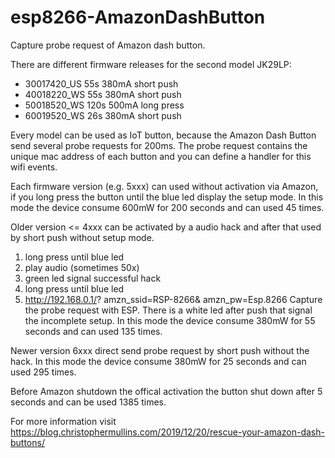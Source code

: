 # esp8266-AmazonDashButton

Capture probe request of Amazon dash button.

There are different firmware releases for the second model JK29LP:
- 30017420_US   55s 380mA  short push
- 40018220_WS   55s 380mA  short push
- 50018520_WS  120s 500mA  long press
- 60019520_WS   26s 380mA  short push

Every model can be used as IoT button, because the Amazon Dash Button 
send several probe requests for 200ms. The probe request contains 
the unique mac address of each button and you can define a handler 
for this wifi events.

Each firmware version (e.g. 5xxx) can used without activation via Amazon,
if you long press the button until the blue led display the setup mode.
In this mode the device consume 600mW for 200 seconds and can used 45 times.

Older version <= 4xxx can be activated by a audio hack and after that used by
short push without setup mode.
 1. long press until blue led
 2. play audio (sometimes 50x)
 3. green led signal successful hack
 4. long press until blue led
 5. http://192.168.0.1/?
      amzn_ssid=RSP-8266&
      amzn_pw=Esp.8266
Capture the probe request with ESP. There is a white led after push that
signal the incomplete setup. 
In this mode the device consume 380mW for 55 seconds and can used 135 times.

Newer version 6xxx direct send probe request by short push without the hack.
In this mode the device consume 380mW for 25 seconds and can used 295 times.

Before Amazon shutdown the offical activation the button shut down after
5 seconds and can be used 1385 times.


For more information visit https://blog.christophermullins.com/2019/12/20/rescue-your-amazon-dash-buttons/
 
